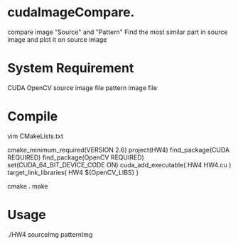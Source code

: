 # cudaImageCompare.
compare image "Source" and "Pattern"
Find the most similar part in source image and plot it on source image

# System Requirement
CUDA
OpenCV
source image file
pattern image file

# Compile
vim CMakeLists.txt

cmake_minimum_required(VERSION 2.6)
project(HW4)
find_package(CUDA REQUIRED)
find_package(OpenCV REQUIRED)
set(CUDA_64_BIT_DEVICE_CODE ON)
cuda_add_executable( HW4 HW4.cu )
target_link_libraries( HW4 ${OpenCV_LIBS} )

cmake .
make

# Usage
./HW4 sourceImg patternImg
